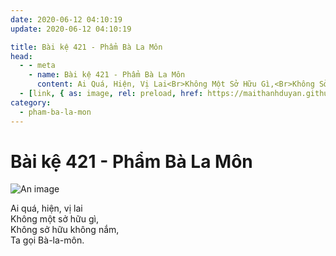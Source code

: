 ```yaml
---
date: 2020-06-12 04:10:19
update: 2020-06-12 04:10:19

title: Bài kệ 421 - Phẩm Bà La Môn
head:
  - - meta
    - name: Bài kệ 421 - Phẩm Bà La Môn
      content: Ai Quá, Hiện, Vị Lai<Br>Không Một Sở Hữu Gì,<Br>Không Sở Hữu Không Nắm,<Br>Ta Gọi Bà-La-Môn.<Br>
  - [link, { as: image, rel: preload, href: https://maithanhduyan.github.io/kinh-phap-cu/img/pham-ba-la-mon/pham-ba-la-mon-421.jpg }]
category:
  - pham-ba-la-mon
---
```


# Bài kệ 421 - Phẩm Bà La Môn

![An image](/img/pham-ba-la-mon/pham-ba-la-mon-421.jpg)

Ai quá, hiện, vị lai<br>Không một sở hữu gì,<br>Không sở hữu không nắm,<br>Ta gọi Bà-la-môn.<br>
